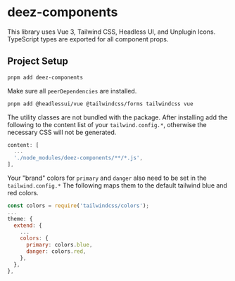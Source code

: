 # deez-components

This library uses Vue 3, Tailwind CSS, Headless UI, and Unplugin Icons.
TypeScript types are exported for all component props.

## Project Setup

```sh
pnpm add deez-components
```

Make sure all `peerDependencies` are installed.

```sh
pnpm add @headlessui/vue @tailwindcss/forms tailwindcss vue
```

The utility classes are not bundled with the package. After installing add the following to the content list of your `tailwind.config.*`, otherwise the necessary CSS will not be generated.

```js
content: [
  ...
  './node_modules/deez-components/**/*.js',
],
```

Your "brand" colors for `primary` and `danger` also need to be set in the `tailwind.config.*`
The following maps them to the default tailwind blue and red colors.

```js
const colors = require('tailwindcss/colors');
...
theme: {
  extend: {
    ...
    colors: {
      primary: colors.blue,
      danger: colors.red,
    },
  },
},
```

